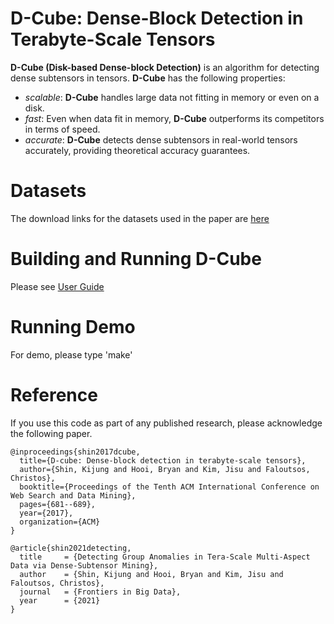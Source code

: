 D-Cube: Dense-Block Detection in Terabyte-Scale Tensors
========================
**D-Cube (Disk-based Dense-block Detection)** is an algorithm for detecting dense subtensors in tensors.
**D-Cube** has the following properties:
 * *scalable*: **D-Cube** handles large data not fitting in memory or even on a disk.
 * *fast*: Even when data fit in memory, **D-Cube** outperforms its competitors in terms of speed.
 * *accurate*: **D-Cube** detects dense subtensors in real-world tensors accurately, providing theoretical accuracy guarantees.

Datasets
========================
The download links for the datasets used in the paper are [here](http://dmlab.kaist.ac.kr/dcube/)

Building and Running D-Cube
========================
Please see [User Guide](user_guide.pdf)

Running Demo
========================
For demo, please type 'make'

Reference
========================
If you use this code as part of any published research, please acknowledge the following paper.
```
@inproceedings{shin2017dcube,
  title={D-cube: Dense-block detection in terabyte-scale tensors},
  author={Shin, Kijung and Hooi, Bryan and Kim, Jisu and Faloutsos, Christos},
  booktitle={Proceedings of the Tenth ACM International Conference on Web Search and Data Mining},
  pages={681--689},
  year={2017},
  organization={ACM}
}

@article{shin2021detecting,
  title     = {Detecting Group Anomalies in Tera-Scale Multi-Aspect Data via Dense-Subtensor Mining},
  author    = {Shin, Kijung and Hooi, Bryan and Kim, Jisu and Faloutsos, Christos},
  journal   = {Frontiers in Big Data},
  year      = {2021}
}
```

